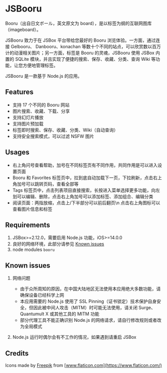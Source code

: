 # JSBooru

Booru（出自日文ボール，英文原文为 board），是以标签为纲的互联网图库（imageboard）。

JSBooru 致力于在 JSBox 平台带给您最好的 Booru 浏览体验。一方面，通过连接 Gelbooru、 Danbooru、konachan 等数十个不同的站点，可以欣赏数以百万计的动漫相关图片；另一方面，标签是 Booru 的灵魂，JSBooru 使用 JSBox 内置的 SQLite 模块，并且实现了便捷的搜索、保存、收藏、分类、查询 Wiki 等功能，让您方便地管理标签。

JSBooru 是一款基于 Node.js 的应用。

## Features

- 支持 17 个不同的 Booru 网站
- 图片搜索、收藏、下载、分享
- 支持幻灯片播放
- 支持图片预加载
- 标签即时搜索、保存、收藏、分类、Wiki（自动查询）
- 支持安全搜索模式，可以过滤 NSFW 图片

## Usages

- 右上角问号查看帮助，加号在不同标签页有不同作用，共同作用是可以进入设置页面
- Booru 和 Favorites 标签页中，拉到底自动加载下一页，下拉刷新，点击右上角加号可以跳转页码，查看全部等
- Tags 标签页中，点击列表项目直接搜索，长按进入菜单选择更多功能，向左划可以编辑、删除，点击右上角加号可以添加标签、添加组合、编辑分类
- 阅读页面：两指放缩，点击上/下半部分可以前后翻页\n 点击右上角图标可以查看图片信息和标签

## Requirements

1. JSBox>=2.12.0，需要启用 Node.js 功能，iOS>=14.0.0
2. 良好的网络环境，此部分请参见 [Known issues](#known-issues)
3. node modules `booru`

## Known issues

1. 网络问题

   - 由于众所周知的原因，在中国大陆地区无法使用本应用绝大多数功能，请确保设备已经科学上网
   - 本应用需要的 Node.js 使用了 SSL Pinning（证书锁定）技术保护自身安全，但因此被中间人攻击（MITM）时可能无法使用，请关闭 Surge、Quantumult X 或其他工具的 MITM 功能
   - 部分代理工具不能正确识别 Node.js 的网络请求，请自行修改规则或者改为全局模式

2. Node.js 运行时偶尔会有不工作的情况，如果遇到请重启 JSBox

## Credits

Icons made by [Freepik](https://www.flaticon.com/authors/freepik) from [www.flaticon.com](https://www.flaticon.com/)
